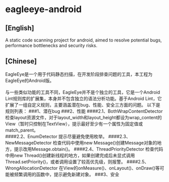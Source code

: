 # eagleeye-android

## \[English\]
A static code scanning project for android, aimed to resolve potential bugs, performance bottlenecks and security risks.
## \[Chinese\]
EagleEye是一个用于代码静态扫描，在开发阶段排查问题的工具，本工程为EagleEye的Android版。
<br><br>
与一些类似功能的工具不同，EagleEye并不是个独立的工具，它是一个Android Lint规则库的扩展集，本身并不包含独立的语法分析功能。基于Android Lint，它扩展了一组自定义规则，主要涵盖潜在bug、性能、安全三方面的问题。
以下是规则列表：
###1、潜在bug
###2、性能
####2.1、BothWrapContentDetector
检查layout资源文件，对于layout_width和layout_height都设为wrap_content的View（暂时只控制在TextView），提示最好至少有一个属性为固定值或match_parent。
<br>
####2.2、EnumDetector
提示尽量避免使用枚举。
####2.3、NewMessageDetector
检查代码中使用new Message()创建Message对象的地方，提示改用Message.obtain()。
####2.4、ThreadPriorityDetector
检查代码中用new Thread()创建新线程的地方，如果创建完成后未显式调用Thread.setPriority()，或者调用设置了较高优先级，则报警。
####2.5、WrongAllocationDetector
在View的onMeasure()、onLayout()、onDraw()等可能被频繁调用的函数中，提示避免新建对象。
###3、安全
